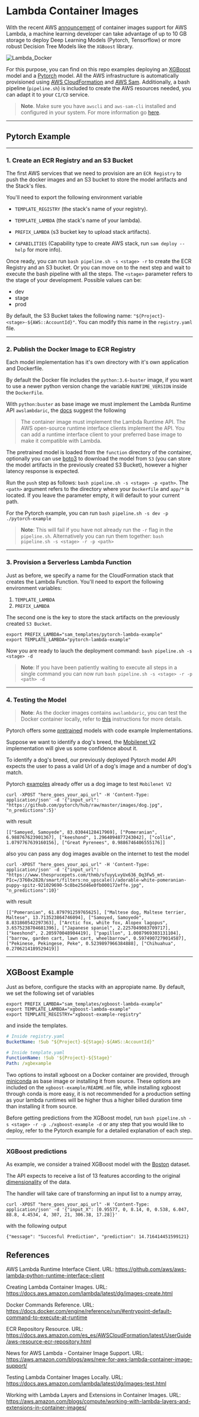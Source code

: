 # Lambda Container Images


With the recent AWS [announcement](https://aws.amazon.com/es/blogs/aws/new-for-aws-lambda-container-image-support/) of container images support  for AWS Lambda, a machine learning developer can take advantage of up to 10 GB storage to deploy Deep Learning Models (Pytorch, Tensorflow) or more robust Decision Tree Models like the `XGBoost` library.

![Lambda_Docker](figs/lambda_docker.png)

For this purpose, you can find on this repo examples deploying an [XGBoost](#xgboost_example) model and a [Pytorch](#pytorch_example) model. All the AWS infrastructure is automatically provisioned using [AWS CloudFormation](https://aws.amazon.com/cloudformation/) and [AWS Sam](https://aws.amazon.com/serverless/sam/). Additionally, a bash pipeline (`pipeline.sh`) is included to create the AWS resources needed, you can adapt it to your `CI/CD` service.

> **Note**. Make sure you have `awscli` and `aws-sam-cli` installed and configured in your system. For more information go [here](https://docs.aws.amazon.com/cli/latest/userguide/cli-configure-quickstart.html).


___

## <a name="pytorch_example"></a>Pytorch Example

___

### 1. Create an ECR Registry and an S3 Bucket

The first AWS services that we need to provision are an `ECR Registry` to push the docker images and an S3 bucket to store the model artifacts and the Stack's files.

You'll need to export the following environment variable

* `TEMPLATE_REGISTRY` (the stack's name of your registry).

* `TEMPLATE_LAMBDA` (the stack's name of your lambda).

* `PREFIX_LAMBDA` (s3 bucket key to upload stack artifacts).

* `CAPABILITIES` (Capability type to create AWS stack, run `sam deploy --help` for more info).



Once ready, you can run `bash pipeline.sh -s <stage> -r` to create the ECR Registry and an S3 bucket. Or you can move on to the next step and wait to execute the bash pipeline with all the steps. The `<stage>` parameter refers to the stage of your development. Possible values can be:
- dev
- stage
- prod

By default, the S3 Bucket takes the following name: `"${Project}-<stage>-${AWS::AccountId}"`. You can modify this name in the `registry.yaml` file.

___

### 2. Publish the Docker Image to ECR Registry

Each model implementation has it's own directory with it's own application and Dockerfile.

By default the Docker file includes the `python:3.6-buster` image, if you want to use a newer python version change the variable `RUNTIME_VERSION` inside the `DockerFile`. 

With `python:buster` as base image we must implement the Lambda Runtime API `awslambdaric`, the [docs](https://docs.aws.amazon.com/lambda/latest/dg/images-create.html) suggest the following

> The container image must implement the Lambda Runtime API. The AWS open-source runtime interface clients implement the API. You can add a runtime interface client to your preferred base image to make it compatible with Lambda.

The pretrained model is loaded from the `function` directory of the container, optionally you can use [boto3](https://boto3.amazonaws.com/v1/documentation/api/1.9.42/guide/s3-example-download-file.html) to download the model from `S3` (you can store the model artifacts in the previously created S3 Bucket), however a higher latency response is expected.

Run the `push` step as follows: `bash pipeline.sh -s <stage> -p <path>`. The `<path>` argument refers to the directory where your `Dockerfile` and `app/*` is located. If you leave the parameter empty, it will default to your current path.

For the Pytorch example, you can run `bash pipeline.sh -s dev -p ./pytorch-example`

> **Note**: This will fail if you have not already run the `-r` flag in the `pipeline.sh`. Alternatively you can run them together: `bash pipeline.sh -s <stage> -r -p <path>`

___

### 3. Provision a Serverless Lambda Function

Just as before, we specify a name for the CloudFormation stack that creates the Lambda Function. You'll need to export the following environment variables:

1. `TEMPLATE_LAMBDA`
2. `PREFIX_LAMBDA`

The second one is the key to store the stack artifacts on the previously created `S3 Bucket`.

```shell
export PREFIX_LAMBDA="sam_templates/pytorch-lambda-example"
export TEMPLATE_LAMBDA="pytorch-lambda-example"
```

Now you are ready to lauch the deployment command: `bash pipeline.sh -s <stage> -d`

> **Note**: If you have been patiently waiting to execute all steps in a single command you can now run `bash pipeline.sh -s <stage> -r -p <path> -d`
___

### 4. Testing the Model

> **Note**: As the docker images contains `awslambdaric`, you can test the Docker container locally, refer to [this](https://github.com/aws/aws-lambda-python-runtime-interface-client#local-testing) instructions for more details.

Pytorch offers some [pretrained](https://pytorch.org/hub/research-models) models with code example Implementations. 

Suppose we want to identify a dog's breed, the [Mobilenet V2](https://pytorch.org/hub/pytorch_vision_mobilenet_v2/) implementation will give us some confidence about it.

To identify a dog's breed, our previously deployed Pytorch model API expects the user to pass a valid Url of a dog's image and a number of dog's match. 

Pytorch [examples](https://github.com/pytorch/hub/raw/master/images/dog.jpg) already offer us a dog image to test `Mobilenet V2`


```shell
curl -XPOST "here_goes_your_api_url" -H 'Content-Type: application/json' -d '{"input_url": "https://github.com/pytorch/hub/raw/master/images/dog.jpg", "n_predictions":5}'
```
with result 

```
[["Samoyed, Samoyede", 83.03044128417969], ["Pomeranian", 6.988767623901367], ["keeshond", 1.2964094877243042], ["collie", 1.0797767639160156], ["Great Pyrenees", 0.9886746406555176]]
```

also you can pass any dog images avaible on the internet to test the model

```shell
curl -XPOST "here_goes_your_api_url" -H 'Content-Type: application/json' -d '{"input_url": "https://www.thesprucepets.com/thmb/sfuyyLvyUx636_Oq3Fw5_mt-PIc=/3760x2820/smart/filters:no_upscale()/adorable-white-pomeranian-puppy-spitz-921029690-5c8be25d46e0fb000172effe.jpg", "n_predictions":10}'
```

with result 

```shell
[["Pomeranian", 61.879791259765625], ["Maltese dog, Maltese terrier, Maltese", 13.713523864746094], ["Samoyed, Samoyede", 8.831860542297363], ["Arctic fox, white fox, Alopex lagopus", 3.6575238704681396], ["Japanese spaniel", 2.2257049083709717], ["keeshond", 2.205970048904419], ["papillon", 1.0087969303131104], ["barrow, garden cart, lawn cart, wheelbarrow", 0.5974907279014587], ["Pekinese, Pekingese, Peke", 0.5239897966384888], ["Chihuahua", 0.2706214189529419]]
```


___

## <a name="xgboost_example"></a>XGBoost Example

Just as before, configure the stacks with an appropiate name. By default, we set the following set of variables

```shell
export PREFIX_LAMBDA="sam_templates/xgboost-lambda-example"
export TEMPLATE_LAMBDA="xgboost-lambda-example"
export TEMPLATE_REGISTRY="xgboost-example-registry"
```

and inside the templates.

```yaml
# Inside registry.yaml
BucketName: !Sub "${Project}-${Stage}-${AWS::AccountId}"

# Inside template.yaml
FunctionName: !Sub '${Project}-${Stage}'
Path: /xgbexample
```

Two options to install xgboost on a Docker container are provided, through [miniconda](https://hub.docker.com/r/continuumio/miniconda3) as base image or installing it from source. These options are included on the `xgboost-example/README.md` file, while installing xgboost through conda is more easy, it is not recommended for a production setting as your lambda runtimes will be higher thus a higher billed duration time than installing it from source.

Before getting predictions from the XGBoost model, run `bash pipeline.sh -s <stage> -r -p ./xgboost-example -d` or any step that you would like to deploy, refer to the Pytorch example for a detailed explanation of each step.

___

### XGBoost predictions

As example, we consider a trained XGBoost model with the [Boston](https://scikit-learn.org/stable/modules/generated/sklearn.datasets.load_boston.html) dataset. 

The API expects to receive a list of 13 features according to the original [dimensionality](https://scikit-learn.org/stable/modules/generated/sklearn.datasets.load_boston.html) of the data.

The handler will take care of transforming an input list to a numpy array, 

```shell
curl -XPOST "here_goes_your_api_url" -H 'Content-Type: application/json' -d '{"input_X": [0.95577, 0, 8.14, 0, 0.538, 6.047, 88.8, 4.4534, 4, 307, 21, 306.38, 17.28]}'
```

with the following output 

```shell
{"message": "Succesful Prediction", "prediction": 14.716414451599121}
```

## References

AWS Lambda Runtime Interface Client. URL: https://github.com/aws/aws-lambda-python-runtime-interface-client

Creating Lambda Container Images. URL: https://docs.aws.amazon.com/lambda/latest/dg/images-create.html

Docker Commands Reference. URL: https://docs.docker.com/engine/reference/run/#entrypoint-default-command-to-execute-at-runtime

ECR Repository Resource. URL: https://docs.aws.amazon.com/es_es/AWSCloudFormation/latest/UserGuide/aws-resource-ecr-repository.html

News for AWS Lambda - Container Image Support. URL: https://aws.amazon.com/blogs/aws/new-for-aws-lambda-container-image-support/

Testing Lambda Container Images Locally. URL: https://docs.aws.amazon.com/lambda/latest/dg/images-test.html

Working with Lambda Layers and Extensions in Container Images. URL: https://aws.amazon.com/blogs/compute/working-with-lambda-layers-and-extensions-in-container-images/
